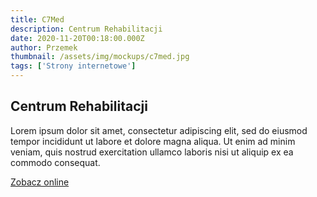 ```yaml
---
title: C7Med
description: Centrum Rehabilitacji
date: 2020-11-20T00:18:00.000Z
author: Przemek
thumbnail: /assets/img/mockups/c7med.jpg
tags: ['Strony internetowe']
---
```


## Centrum Rehabilitacji

Lorem ipsum dolor sit amet, consectetur adipiscing elit, sed do eiusmod tempor incididunt ut labore et dolore magna aliqua. Ut enim ad minim veniam, quis nostrud exercitation ullamco laboris nisi ut aliquip ex ea commodo consequat. 

<a href="https://ecotechgroup.pl/" title="Zobacz online" target="_blank" class="button">Zobacz online</a>